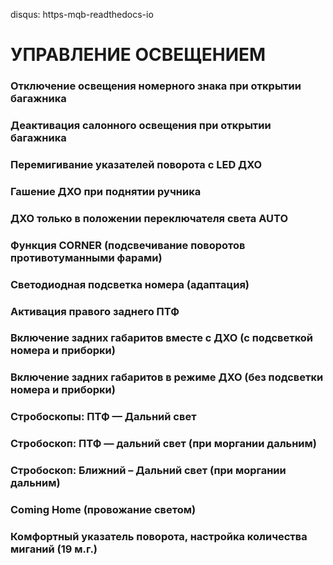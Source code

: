 disqus: https-mqb-readthedocs-io
# УПРАВЛЕНИЕ ОСВЕЩЕНИЕМ

### Отключение освещения номерного знака при открытии багажника

### Деактивация салонного освещения при открытии багажника

### Перемигивание указателей поворота с LED ДХО

### Гашение ДХО при поднятии ручника

### ДХО только в положении переключателя света AUTO

### Функция CORNER (подсвечивание поворотов противотуманными фарами)

### Светодиодная подсветка номера (адаптация)

### Активация правого заднего ПТФ

### Включение задних габаритов вместе с ДХО (с подсветкой номера и приборки)

### Включение задних габаритов в режиме ДХО (без подсветки номера и приборки)

### Стробоскопы: ПТФ — Дальний свет

### Стробоскоп: ПТФ — дальний свет (при моргании дальним)

### Стробоскоп: Ближний – Дальний свет (при моргании дальним)

### Coming Home (провожание светом)

### Комфортный указатель поворота, настройка количества миганий (19 м.г.)